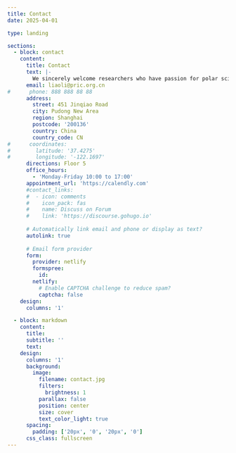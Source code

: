 ```yaml
---
title: Contact
date: 2025-04-01

type: landing

sections:
  - block: contact
    content:
      title: Contact
      text: |-
        We sincerely welcome researchers who have passion for polar science, microbiology, bioinformatcis, biogeochemistry...Now Join Us!
      email: liaoli@pric.org.cn
#      phone: 888 888 88 88
      address:
        street: 451 Jinqiao Road
        city: Pudong New Area
        region: Shanghai
        postcode: '200136'
        country: China
        country_code: CN
#      coordinates:
#        latitude: '37.4275'
#        longitude: '-122.1697'
      directions: Floor 5
      office_hours:
        - 'Monday-Friday 10:00 to 17:00'
      appointment_url: 'https://calendly.com'
      #contact_links:
      #  - icon: comments
      #    icon_pack: fas
      #    name: Discuss on Forum
      #    link: 'https://discourse.gohugo.io'
    
      # Automatically link email and phone or display as text?
      autolink: true
    
      # Email form provider
      form:
        provider: netlify
        formspree:
          id:
        netlify:
          # Enable CAPTCHA challenge to reduce spam?
          captcha: false
    design:
      columns: '1'

  - block: markdown
    content:
      title:
      subtitle: ''
      text:
    design:
      columns: '1'
      background:
        image: 
          filename: contact.jpg
          filters:
            brightness: 1
          parallax: false
          position: center
          size: cover
          text_color_light: true
      spacing:
        padding: ['20px', '0', '20px', '0']
      css_class: fullscreen
---
```


